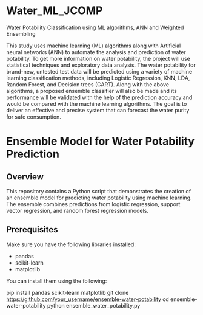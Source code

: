 # Water_ML_JCOMP
Water Potability Classification using ML algorithms, ANN and Weighted Ensembling 

This study uses machine learning (ML) algorithms along with Artificial neural networks (ANN) to automate the analysis and prediction of water potability. To get more information on water potability, the project will use statistical techniques and exploratory data analysis. The water potability for brand-new, untested test data will be predicted using a variety of machine learning classification methods, including Logistic Regression, KNN, LDA, Random Forest, and Decision trees (CART). Along with the above algorithms, a proposed ensemble classifier will also be made and its performance will be validated with the help of the prediction accuracy and would be compared with the machine learning algorithms. The goal is to deliver an effective and precise system that can forecast the water purity for safe consumption.

# Ensemble Model for Water Potability Prediction

## Overview
This repository contains a Python script that demonstrates the creation of an ensemble model for predicting water potability using machine learning. The ensemble combines predictions from logistic regression, support vector regression, and random forest regression models.

## Prerequisites
Make sure you have the following libraries installed:
- pandas
- scikit-learn
- matplotlib

You can install them using the following:

pip install pandas scikit-learn matplotlib
git clone https://github.com/your_username/ensemble-water-potability
cd ensemble-water-potability
python ensemble_water_potability.py
